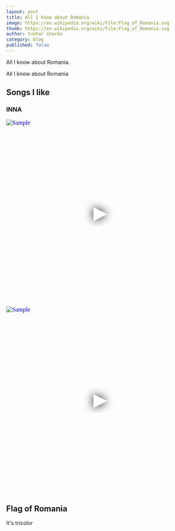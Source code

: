 ```yaml
---
layout: post
title: All I know about Romania
image: https://en.wikipedia.org/wiki/File:Flag_of_Romania.svg
thumb: https://en.wikipedia.org/wiki/File:Flag_of_Romania.svg
author: tushar sharma
category: blog
published: false
---
```


All I know about Romania.<!-- truncate_here --> 

All I know about Romania


## Songs I like

### INNA

<iframe
  style="position: relative;  width: 100%;" 
   height="500"
  src="https://www.youtube.com/embed/Aiszg_6B6cw?autoplay=1"
  srcdoc="<style>*{padding:0;margin:0;overflow:hidden}html,body{height:100%}img,span{position:absolute;width:100%;top:0;bottom:0;margin:auto}span{height:1.5em;text-align:center;font:48px/1.5 sans-serif;color:white;text-shadow:0 0 0.5em black}</style><a href=https://www.youtube.com/embed/Aiszg_6B6cw?autoplay=1><img src=https://img.youtube.com/vi/Aiszg_6B6cw/hqdefault.jpg alt='Sample'><span>▶</span></a>"
  frameborder="0"
  allow="accelerometer; autoplay; encrypted-media; gyroscope; picture-in-picture"
  allowfullscreen
  title="Dame La Mano"
></iframe><br>

<iframe
  style="position: relative;  width: 100%;" 
   height="500"
  src="https://www.youtube.com/embed/jLS_Oz_ZffA?autoplay=1"
  srcdoc="<style>*{padding:0;margin:0;overflow:hidden}html,body{height:100%}img,span{position:absolute;width:100%;top:0;bottom:0;margin:auto}span{height:1.5em;text-align:center;font:48px/1.5 sans-serif;color:white;text-shadow:0 0 0.5em black}</style><a href=https://www.youtube.com/embed/jLS_Oz_ZffA?autoplay=1><img src=https://img.youtube.com/vi/jLS_Oz_ZffA/hqdefault.jpg alt='Sample'><span>▶</span></a>"
  frameborder="0"
  allow="accelerometer; autoplay; encrypted-media; gyroscope; picture-in-picture"
  allowfullscreen
  title="Tu Manera"
></iframe><br>

## Flag of Romania

It's tricolor 